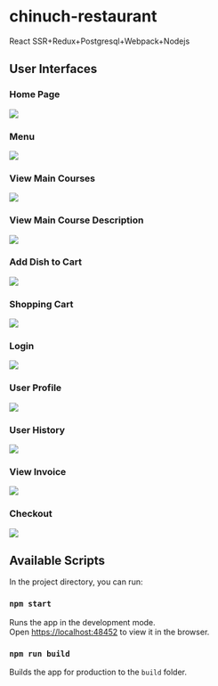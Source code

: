 # chinuch-restaurant
React SSR+Redux+Postgresql+Webpack+Nodejs

## User Interfaces

### Home Page
<img src="screenshots/home_page.png" />

### Menu
<img src="screenshots/menu.png" />

### View Main Courses
<img src="screenshots/main_courses.png"/>

### View Main Course Description
<img src="screenshots/main_course_description.png" />

### Add Dish to Cart 
<img src="screenshots/add_to_cart.png"/>

### Shopping Cart
<img src="screenshots/shopping_cart.png"/>

### Login 
<img src="screenshots/login.png"/>

### User Profile
<img src="screenshots/user_profile.png"/>

### User History
<img src="screenshots/user_history.png"/>

### View Invoice
<img src="screenshots/invoice.png"/>

### Checkout
<img src="screenshots/checkout.png"/>

## Available Scripts

In the project directory, you can run:

### `npm start`

Runs the app in the development mode.<br>
Open [https://localhost:48452](https://localhost:48452) to view it in the browser.


### `npm run build`

Builds the app for production to the `build` folder.<br>
